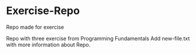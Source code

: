 # Exercise-Repo
Repo made for exercise 

Repo with three exercise from Programming Fundamentals
Add new-file.txt with more information about Repo.
